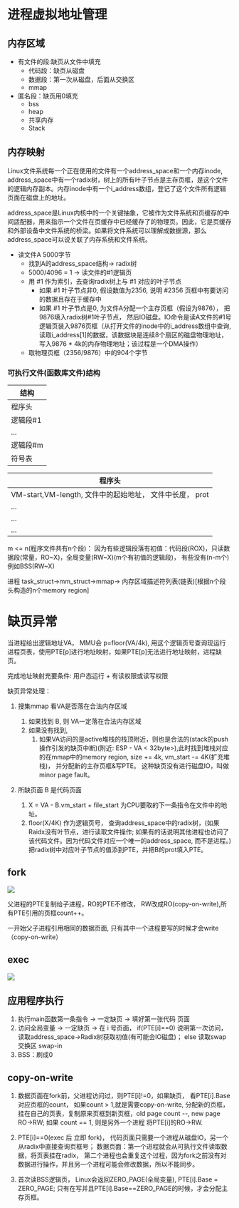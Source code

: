 # 进程虚拟地址管理

## 内存区域

- 有文件的段:缺页从文件中填充
  - 代码段：缺页从磁盘
  - 数据段：第一次从磁盘，后面从交换区
  - mmap
- 匿名段：缺页用0填充
  - bss
  - heap
  - 共享内存
  - Stack

## 内存映射

Linux文件系统每一个正在使用的文件有一个address_space和一个内存inode, address_space中有一个radix树，树上的所有叶子节点是主存页框，是这个文件的逻辑内存副本。内存inode中有一个i_address数组，登记了这个文件所有逻辑页面在磁盘上的地址。

address_space是Linux内核中的一个关键抽象，它被作为文件系统和页缓存的中间适配器，用来指示一个文件在页缓存中已经缓存了的物理页。因此，它是页缓存和外部设备中文件系统的桥梁。如果将文件系统可以理解成数据源，那么address_space可以说关联了内存系统和文件系统。

- 读文件A 5000字节
  - 找到A的address_space结构-> radix树
  - 5000/4096 = 1  -> 读文件的#1逻辑页
  - 用 #1 作为索引，去查询radix树上与 #1 对应的叶子节点
    - 如果 #1 叶子节点非0, 假设数值为2356, 说明 #2356 页框中有要访问的数据且存在于缓存中
    - 如果 #1 叶子节点是0, 为文件A分配一个主存页框（假设为9876）， 把9876填入radix树#1叶子节点， 然后IO磁盘。IO命令是读A文件的#1号逻辑页装入9876页框（从打开文件的inode中的i_address数组中查询,读取i_address[1]的数据，该数据块是连续8个扇区的磁盘物理地址，写入9876 * 4k的内存物理地址；该过程是一个DMA操作）
  - 取物理页框（2356/9876）中的904个字节

### 可执行文件(函数库文件)结构

结构| 
---|
程序头|
逻辑段#1|
...|
逻辑段#m|
符号表|

程序头|
---|
VM-start,VM-length, 文件中的起始地址， 文件中长度， prot|#1 段头
...|#2 段头
...|...
...|#n 段头

m <= n(程序文件共有n个段)： 因为有些逻辑段落有初值：代码段(ROX)，只读数据段(常量，RO~X)，全局变量(RW~X)(m个有初值的逻辑段)， 有些没有(n-m个)例如BSS(RW~X)


进程 task_struct->mm_struct->mmap-> 内存区域描述符列表(链表)[根据n个段头构造的n个memory region]

# 缺页异常

当进程给出逻辑地址VA， MMU会 p=floor(VA/4k), 用这个逻辑页号查询现运行进程页表，使用PTE[p]进行地址映射，如果PTE[p]无法进行地址映射，进程缺页。

完成地址映射充要条件: 用户态运行 + 有读权限或读写权限

缺页异常处理：

1. 搜集mmap 看VA是否落在合法内存区域
   1. 如果找到 B, 则 VA一定落在合法内存区域
   2. 如果没有找到,
      1. 如果VA访问的是active堆栈的栈顶附近，则也是合法的(stack的push操作引发的缺页中断)(附近: ESP - VA < 32byte>),此时找到堆栈对应的在mmap中的memory region, size += 4k, vm_start -= 4K(扩充堆栈)， 并分配新的主存页框&写PTE。 这种缺页没有进行磁盘IO，叫做minor page fault。

2. 所缺页面 B 是代码页面
   1. X = VA - B.vm_start + file_start 为CPU要取的下一条指令在文件中的地址。 
   2. floor(X/4K) 作为逻辑页号， 查询address_space中的radix树，(如果Raidx没有叶节点，进行读取文件操作; 如果有的话说明其他进程也访问了该代码文件。因为代码文件对应一个唯一的address_space, 而不是进程。)把radix树中对应叶子节点的值添到PTE，并把B的prot填入PTE。

## fork

![](fork.jpg)

父进程的PTE复制给子进程，RO的PTE不修改， RW改成RO(copy-on-write),所有PTE引用的页框count++。

一开始父子进程引用相同的数据页面, 只有其中一个进程要写的时候才会write（copy-on-write）

## exec

![](exec.jpg)

## 应用程序执行

1. 执行main函数第一条指令 -> 一定缺页 -> 填好第一张代码 页面
2. 访问全局变量 -> 一定缺页 -> 在 i 号页面， if(PTE[i]==0) 说明第一次访问， 读取address_space->Radix树获取初值(有可能会IO磁盘)； else 读取swap交换区 swap-in
3. BSS：刷成0

## copy-on-write

1. 数据页面在fork前，父进程访问过，则PTE[i]!=0，如果缺页， 看PTE[i].Base对应页框的count， 如果count > 1,就是需要copy-on-write, 分配新的页框，挂在自己的页表，复制原来页框到新页框，old page count --, new page RO->RW; 如果 count == 1, 则是另外一个进程 将PTE[i]的RO->RW.

2. PTE[i]==0(exec 后 立即 fork)， 代码页面只需要一个进程从磁盘IO，另一个从radix中直接查询页框号； 数据页面：第一个进程就会从可执行文件读取数据，将页表挂在radix， 第二个进程也会重复这个过程，因为fork之前没有对数据进行操作，并且另一个进程可能会修改数据，所以不能同步。

3. 首次读BSS逻辑页， Linux会返回ZERO_PAGE(全局变量), PTE[i].Base = ZERO_PAGE; 只有在写并且PTE[i].Base==ZERO_PAGE的时候，才会分配主存页框。
